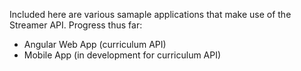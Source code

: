 Included here are various samaple applications that make use of the Streamer API.
Progress thus far:
- Angular Web App (curriculum API)
- Mobile App (in development for curriculum API)